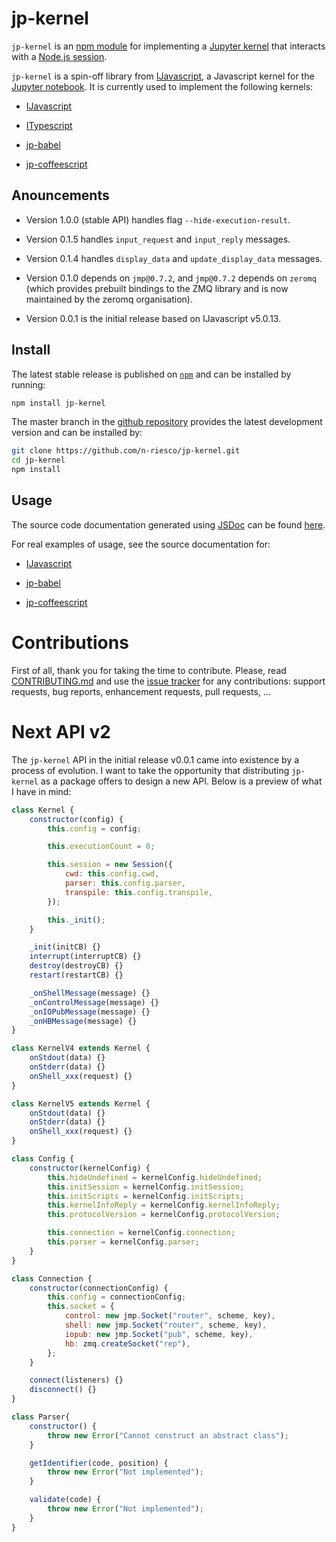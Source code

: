 # jp-kernel

`jp-kernel` is an [npm module](https://www.npmjs.com/) for implementing a
[Jupyter kernel](http://jupyter.readthedocs.io/en/latest/projects/kernels.html)
that interacts with a [Node.js session](https://github.com/n-riesco/nel).

`jp-kernel` is a spin-off library from
[IJavascript](https://github.com/n-riesco/ijavascript), a Javascript kernel for
the [Jupyter notebook](http://jupyter.org/). It is currently used to implement
the following kernels:

- [IJavascript](http://github.com/n-riesco/ijavascript)

- [ITypescript](https://www.npmjs.com/package/itypescript)

- [jp-babel](http://github.com/n-riesco/jp-babel)

- [jp-coffeescript](http://github.com/n-riesco/jp-coffeescript)


## Anouncements

- Version 1.0.0 (stable API) handles flag `--hide-execution-result`.

- Version 0.1.5 handles `input_request` and `input_reply` messages.

- Version 0.1.4 handles `display_data` and `update_display_data` messages.

- Version 0.1.0 depends on `jmp@0.7.2`, and `jmp@0.7.2` depends on `zeromq`
  (which provides prebuilt bindings to the ZMQ library and is now maintained by
  the zeromq organisation).

- Version 0.0.1 is the initial release based on IJavascript v5.0.13.


## Install

The latest stable release is published on
[`npm`](https://www.npmjs.com/package/jp-kernel) and can be installed by
running:

```sh
npm install jp-kernel
```

The master branch in the [github
repository](https://github.com/n-riesco/jp-kernel) provides the latest
development version and can be installed by:

```sh
git clone https://github.com/n-riesco/jp-kernel.git
cd jp-kernel
npm install
```


## Usage

The source code documentation generated using [JSDoc](http://usejsdoc.org/) can
be found [here](http://n-riesco.github.io/jp-kernel/).

For real examples of usage, see the source documentation for:

- [IJavascript](http://n-riesco.github.io/ijavascript/jsdoc/index.html)

- [jp-babel](http://n-riesco.github.io/jp-babel/)

- [jp-coffeescript](http://n-riesco.github.io/jp-coffeescript/)


# Contributions

First of all, thank you for taking the time to contribute. Please, read
[CONTRIBUTING.md](CONTRIBUTING.md) and use the [issue
tracker](https://github.com/n-riesco/jp-kernel/issues) for any contributions:
support requests, bug reports, enhancement requests, pull requests, ...

# Next API v2

The `jp-kernel` API in the initial release v0.0.1 came into existence by a
process of evolution. I want to take the opportunity that distributing
`jp-kernel` as a package offers to design a new API. Below is a preview of what
I have in mind:

```js
class Kernel {
    constructor(config) {
        this.config = config;

        this.executionCount = 0;

        this.session = new Session({
            cwd: this.config.cwd,
            parser: this.config.parser,
            transpile: this.config.transpile,
        });

        this._init();
    }

    _init(initCB) {}
    interrupt(interruptCB) {}
    destroy(destroyCB) {}
    restart(restartCB) {}

    _onShellMessage(message) {}
    _onControlMessage(message) {}
    _onIOPubMessage(message) {}
    _onHBMessage(message) {}
}
```

```js
class KernelV4 extends Kernel {
    onStdout(data) {}
    onStderr(data) {}
    onShell_xxx(request) {}
}
```

```js
class KernelV5 extends Kernel {
    onStdout(data) {}
    onStderr(data) {}
    onShell_xxx(request) {}
}
```

```js
class Config {
    constructor(kernelConfig) {
        this.hideUndefined = kernelConfig.hideUndefined;
        this.initSession = kernelConfig.initSession;
        this.initScripts = kernelConfig.initScripts;
        this.kernelInfoReply = kernelConfig.kernelInfoReply;
        this.protocolVersion = kernelConfig.protocolVersion;

        this.connection = kernelConfig.connection;
        this.parser = kernelConfig.parser;
    }
}
```

```js
class Connection {
    constructor(connectionConfig) {
        this.config = connectionConfig;
        this.socket = {
            control: new jmp.Socket("router", scheme, key),
            shell: new jmp.Socket("router", scheme, key),
            iopub: new jmp.Socket("pub", scheme, key),
            hb: zmq.createSocket("rep"),
        };
    }

    connect(listeners) {}
    disconnect() {}
}
```

```js
class Parser{
    constructor() {
        throw new Error("Cannot construct an abstract class");
    }

    getIdentifier(code, position) {
        throw new Error("Not implemented");
    }

    validate(code) {
        throw new Error("Not implemented");
    }
}
```

